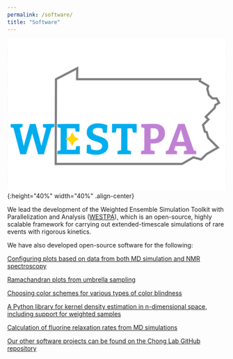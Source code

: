 ```yaml
---
permalink: /software/
title: "Software"
---
```


![WESTPA](/assets/images/WESTPA.png){:height="40%" width="40%" .align-center}

We lead the development of the Weighted Ensemble Simulation Toolkit with Parallelization and Analysis ([WESTPA](https://github.com/westpa/westpa)), which is an open-source, highly scalable framework for carrying out extended-timescale simulations of rare events with rigorous kinetics. 



We have also developed open-source software for the following:

[Configuring plots based on data from both MD simulation and NMR spectroscopy](https://github.com/chonglab-pitt/MolDynPlot "MolDynPlot")

[Ramachandran plots from umbrella sampling](https://github.com/chonglab-pitt/Ramaplot "Ramaplot")

[Choosing color schemes for various types of color blindness](https://github.com/chonglab-pitt/misc_simulation_tools "Misc Simulation Tools")

[A Python library for kernel density estimation in n-dimensional space, including support for weighted samples](https://github.com/chonglab-pitt/kde "KDE")

[Calculation of fluorine relaxation rates from MD simulations](https://github.com/chonglab-pitt/fluorelax "fluorelax")

[Our other software projects can be found on the Chong Lab GitHub repository](https://github.com/chonglab-pitt "chonglab-pitt")
